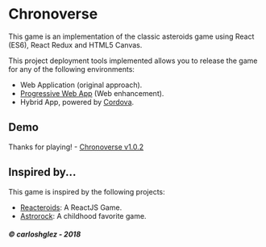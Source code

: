 # Chronoverse
This game is an implementation of the classic asteroids game using React (ES6), React Redux and HTML5 Canvas.

This project deployment tools implemented allows you to release the game for any of the following environments:
* Web Application (original approach).
* [Progressive Web App](https://developers.google.com/web/progressive-web-apps/) (Web enhancement).
* Hybrid App, powered by [Cordova](https://cordova.apache.org).

## Demo
Thanks for playing! - [Chronoverse v1.0.2](http://carloshglez.com/game)

## Inspired by...
This game is inspired by the following projects:
* [Reacteroids](https://github.com/chriz001/Reacteroids): A ReactJS Game.
* [Astrorock](https://www.gamespot.com/astrorock/): A childhood favorite game.

##### &copy; carloshglez - 2018